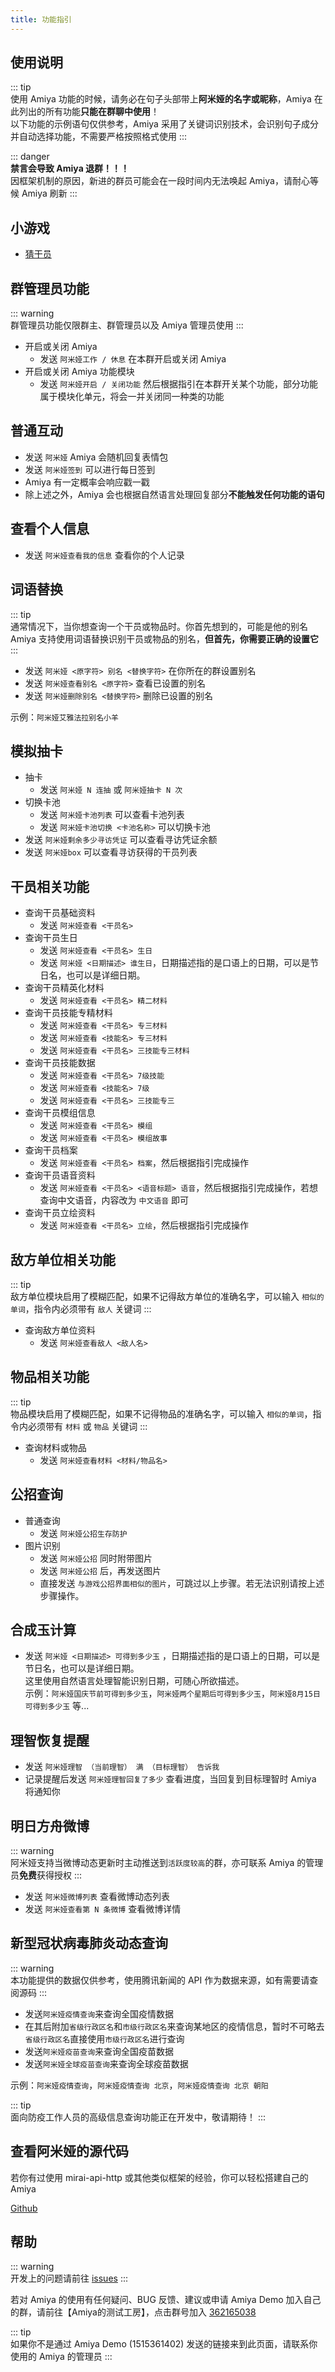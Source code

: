 ```yaml
---
title: 功能指引
---
```



## 使用说明

::: tip <br>
使用 Amiya 功能的时候，请务必在句子头部带上**阿米娅的名字或昵称**，Amiya 在此列出的所有功能**只能在群聊中使用**！<br>
以下功能的示例语句仅供参考，Amiya 采用了关键词识别技术，会识别句子成分并自动选择功能，不需要严格按照格式使用
:::

::: danger <br>
**禁言会导致 Amiya 退群！！！**<br>
因框架机制的原因，新进的群员可能会在一段时间内无法唤起 Amiya，请耐心等候 Amiya 刷新
:::

## 小游戏

- [猜干员](/blog/game/guess)

## 群管理员功能

::: warning <br>
群管理员功能仅限群主、群管理员以及 Amiya 管理员使用
:::

- 开启或关闭 Amiya
    - 发送 `阿米娅工作 / 休息` 在本群开启或关闭 Amiya
- 开启或关闭 Amiya 功能模块
    - 发送 `阿米娅开启 / 关闭功能` 然后根据指引在本群开关某个功能，部分功能属于模块化单元，将会一并关闭同一种类的功能

## 普通互动

- 发送 `阿米娅` Amiya 会随机回复表情包
- 发送 `阿米娅签到` 可以进行每日签到
- Amiya 有一定概率会响应戳一戳
- 除上述之外，Amiya 会也根据自然语言处理回复部分**不能触发任何功能的语句**

## 查看个人信息

- 发送 `阿米娅查看我的信息` 查看你的个人记录

## 词语替换

::: tip <br>
通常情况下，当你想查询一个干员或物品时。你首先想到的，可能是他的别名<br>
Amiya 支持使用词语替换识别干员或物品的别名，**但首先，你需要正确的设置它**
:::

- 发送 `阿米娅 <原字符> 别名 <替换字符>` 在你所在的群设置别名
- 发送 `阿米娅查看别名 <原字符>` 查看已设置的别名
- 发送 `阿米娅删除别名 <替换字符>` 删除已设置的别名

示例：`阿米娅艾雅法拉别名小羊`

## 模拟抽卡

- 抽卡
    - 发送 `阿米娅 N 连抽` 或 `阿米娅抽卡 N 次`
- 切换卡池
    - 发送 `阿米娅卡池列表` 可以查看卡池列表
    - 发送 `阿米娅卡池切换 <卡池名称>` 可以切换卡池
- 发送 `阿米娅剩余多少寻访凭证` 可以查看寻访凭证余额
- 发送 `阿米娅box` 可以查看寻访获得的干员列表

## 干员相关功能

- 查询干员基础资料
    - 发送 `阿米娅查看 <干员名>`
- 查询干员生日
    - 发送 `阿米娅查看 <干员名> 生日`
    - 发送 `阿米娅 <日期描述> 谁生日`，日期描述指的是口语上的日期，可以是节日名，也可以是详细日期。
- 查询干员精英化材料
    - 发送 `阿米娅查看 <干员名> 精二材料`
- 查询干员技能专精材料
    - 发送 `阿米娅查看 <干员名> 专三材料`
    - 发送 `阿米娅查看 <技能名> 专三材料`
    - 发送 `阿米娅查看 <干员名> 三技能专三材料`
- 查询干员技能数据
    - 发送 `阿米娅查看 <干员名> 7级技能`
    - 发送 `阿米娅查看 <技能名> 7级`
    - 发送 `阿米娅查看 <干员名> 三技能专三`
- 查询干员模组信息
    - 发送 `阿米娅查看 <干员名> 模组`
    - 发送 `阿米娅查看 <干员名> 模组故事`
- 查询干员档案
    - 发送 `阿米娅查看 <干员名> 档案`，然后根据指引完成操作
- 查询干员语音资料
    - 发送 `阿米娅查看 <干员名> <语音标题> 语音`，然后根据指引完成操作，若想查询中文语音，内容改为 `中文语音` 即可
- 查询干员立绘资料
    - 发送 `阿米娅查看 <干员名> 立绘`，然后根据指引完成操作

## 敌方单位相关功能

::: tip <br>
敌方单位模块启用了模糊匹配，如果不记得敌方单位的准确名字，可以输入 `相似的单词`，指令内必须带有 `敌人` 关键词
:::

- 查询敌方单位资料
    - 发送 `阿米娅查看敌人 <敌人名>`

## 物品相关功能

::: tip <br>
物品模块启用了模糊匹配，如果不记得物品的准确名字，可以输入 `相似的单词`，指令内必须带有 `材料` 或 `物品` 关键词
:::

- 查询材料或物品
    - 发送 `阿米娅查看材料 <材料/物品名>`

## 公招查询

- 普通查询
    - 发送 `阿米娅公招生存防护`
- 图片识别
    - 发送 `阿米娅公招` 同时附带图片
    - 发送 `阿米娅公招` 后，再发送图片
    - 直接发送 `与游戏公招界面相似的图片`，可跳过以上步骤。若无法识别请按上述步骤操作。

## 合成玉计算

- 发送 `阿米娅 <日期描述> 可得到多少玉` ，日期描述指的是口语上的日期，可以是节日名，也可以是详细日期。<br>
  这里使用自然语言处理智能识别日期，可随心所欲描述。<br>
  示例：`阿米娅国庆节前可得到多少玉`，`阿米娅两个星期后可得到多少玉`，`阿米娅8月15日可得到多少玉` 等...

## 理智恢复提醒

- 发送 `阿米娅理智 （当前理智） 满 （目标理智） 告诉我`
- 记录提醒后发送 `阿米娅理智回复了多少` 查看进度，当回复到目标理智时 Amiya 将通知你

## 明日方舟微博

::: warning <br>
阿米娅支持当微博动态更新时主动推送到`活跃度较高`的群，亦可联系 Amiya 的管理员**免费**获得授权
:::

- 发送 `阿米娅微博列表` 查看微博动态列表
- 发送 `阿米娅查看第 N 条微博` 查看微博详情

## 新型冠状病毒肺炎动态查询

::: warning <br>
本功能提供的数据仅供参考，使用腾讯新闻的 API 作为数据来源，如有需要请查阅源码
:::

- 发送`阿米娅疫情查询`来查询全国疫情数据
-   在其后附加`省级行政区名`和`市级行政区名`来查询某地区的疫情信息，暂时不可略去`省级行政区名`直接使用`市级行政区名`进行查询
- 发送`阿米娅疫苗查询`来查询全国疫苗数据
- 发送`阿米娅全球疫苗查询`来查询全球疫苗数据

示例：`阿米娅疫情查询`，`阿米娅疫情查询 北京`，`阿米娅疫情查询 北京 朝阳`

::: tip <br>
面向防疫工作人员的高级信息查询功能正在开发中，敬请期待！
:::

## 查看阿米娅的源代码

若你有过使用 mirai-api-http 或其他类似框架的经验，你可以轻松搭建自己的 Amiya<br>

[Github](https://github.com/AmiyaBot/Amiya-Bot)

## 帮助

::: warning <br>
开发上的问题请前往 [issues](https://github.com/AmiyaBot/Amiya-Bot/issues)
:::

若对 Amiya 的使用有任何疑问、BUG 反馈、建议或申请 Amiya Demo
加入自己的群，请前往【Amiya的测试工房】，点击群号加入 [362165038](https://jq.qq.com/?_wv=1027&k=4HKMpUZL)

::: tip <br>
如果你不是通过 Amiya Demo (1515361402) 发送的链接来到此页面，请联系你使用的 Amiya 的管理员
:::
